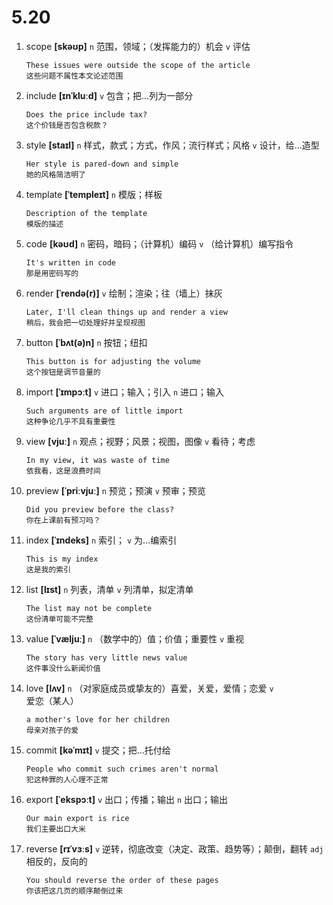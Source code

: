 # 5.20

1. scope **[skəʊp]** `n` 范围，领域；（发挥能力的）机会 `v` 评估

   ```
   These issues were outside the scope of the article
   这些问题不属性本文论述范围
   ```

2. include **[ɪnˈkluːd]** `v` 包含；把...列为一部分

   ```
   Does the price include tax?
   这个价钱是否包含税款？
   ```

3. style **[staɪl]** `n` 样式，款式；方式，作风；流行样式；风格 `v` 设计，给...造型

   ```
   Her style is pared-down and simple
   她的风格简洁明了
   ```

4. template **[ˈtempleɪt]** `n` 模版；样板

   ```
   Description of the template
   模版的描述
   ```

5. code **[kəʊd]** `n` 密码，暗码；（计算机）编码 `v` （给计算机）编写指令

   ```
   It's written in code
   那是用密码写的
   ```

6. render **[ˈrendə(r)]** `v` 绘制；渲染；往（墙上）抹灰

   ```
   Later, I'll clean things up and render a view
   稍后，我会把一切处理好并呈现视图
   ```

7. button **[ˈbʌt(ə)n]** `n` 按钮；纽扣

   ```
   This button is for adjusting the volume
   这个按钮是调节音量的
   ```

8. import **[ˈɪmpɔːt]** `v` 进口；输入；引入 `n` 进口；输入

   ```
   Such arguments are of little import
   这种争论几乎不具有重要性
   ```

9. view **[vjuː]** `n` 观点；视野；风景；视图，图像 `v` 看待；考虑

   ```
   In my view, it was waste of time
   依我看，这是浪费时间
   ```

10. preview **[ˈpriːvjuː]** `n` 预览；预演 `v` 预审；预览

    ```
    Did you preview before the class?
    你在上课前有预习吗？
    ```

11. index **[ˈɪndeks]** `n` 索引； `v` 为...编索引

    ```
    This is my index
    这是我的索引
    ```

12. list **[lɪst]** `n` 列表，清单 `v` 列清单，拟定清单

    ```
    The list may not be complete
    这份清单可能不完整
    ```

13. value **[ˈvæljuː]** `n` （数学中的）值；价值；重要性 `v` 重视

    ```
    The story has very little news value
    这件事没什么新闻价值
    ```

14. love **[lʌv]** `n` （对家庭成员或挚友的）喜爱，关爱，爱情；恋爱 `v` 爱恋（某人）

    ```
    a mother's love for her children
    母亲对孩子的爱
    ```

15. commit **[kəˈmɪt]** `v` 提交；把...托付给

    ```
    People who commit such crimes aren't normal
    犯这种罪的人心理不正常
    ```

16. export **[ˈekspɔːt]** `v` 出口；传播；输出 `n` 出口；输出

    ```
    Our main export is rice
    我们主要出口大米
    ```

17. reverse **[rɪˈvɜːs]** `v` 逆转，彻底改变（决定、政策、趋势等）；颠倒，翻转 `adj` 相反的，反向的
    ```
    You should reverse the order of these pages
    你该把这几页的顺序颠倒过来
    ```
